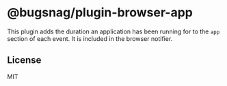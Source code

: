 # @bugsnag/plugin-browser-app

This plugin adds the duration an application has been running for to the `app` section of each event. It is included in the browser notifier.

## License
MIT
